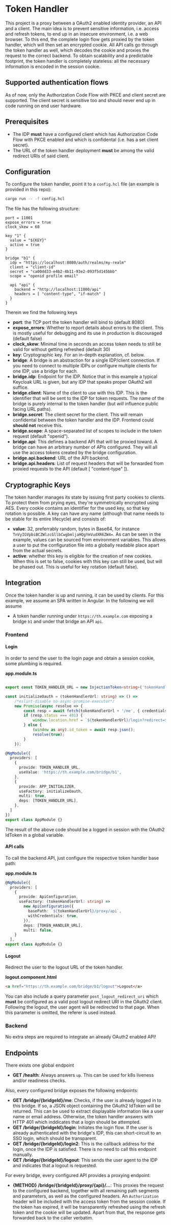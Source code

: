 # Token Handler

This project is a proxy between a OAuth2 enabled identity provider, an API and a client. The main idea is to prevent
sensitive information, i.e. access and refresh tokens, to end up in an insecure environment, i.e. a web browser. To this
end, the complete login flow gets proxied by the token handler, which will then set an encrypted cookie. All API calls
go through the token handler as well, which decodes the cookie and proxies the request to the correct backend. To obtain
scalability and a predictable footprint, the token handler is completely stateless: all the necessary information is
encoded in the session cookie.

## Supported authentication flows

As of now, only the Authorization Code Flow with PKCE and client secret are supported. The client secret is sensitive
too and should never end up in code running on end user hardware.

## Prerequisites

* The IDP **must** have a configured client which has Authorization Code Flow with PKCE enabled and which is confidental
  (i.e. has a set client secret).
* The URL of the token handler deployment **must** be among the valid redirect URIs of said client.

## Configuration

To configure the token handler, point it to a `config.hcl` file (an example is provided in this repo):

```bash
cargo run -- -f config.hcl
```

The file has the following structure:

```hcl
port = 11001
expose_errors = true
clock_skew = 60

key "1" {
  value = "${KEY}"
  active = true
}

bridge "b1" {
  idp = "https://localhost:8080/auth/realms/my-realm"
  client = "client-id"
  secret = "ca00dd33-e4b2-4b11-93e2-093f5d145bbb"
  scope = "openid profile email"

  api "api" {
    backend = "http://localhost:11000/api"
    headers = [ "content-type", "if-match" ]
  }
}
```

Therein we find the following keys

* **port**: the TCP port the token handler will bind to (default 8080)
* **expose_errors**: Whether to report details about errors to the client. This is mostly useful for debugging and its
  use in production is discouraged (default false)
* **clock_skew**: Minimal time in seconds an access token needs to still be valid for without getting refreshed (default
  30)
* **key**: Cryptographic key. For an in-depth explanation, cf. below.
* **bridge**: A bridge is an abstraction for a single IDP/client connection. If you need to connect to multiple IDPs or
  configure multiple clients for one IDP, use a bridge for each.
* **bridge.idp**: Endpoint for the IDP. Notice that in this example a typical Keycloak URL is given, but any IDP that
  speaks proper OAuth2 will suffice.
* **bridge.client**: Name of the client to use with this IDP. This is the identifier that will be sent to the IDP for
  token requests. The name of the bridge is purely internal to the token handler (but *will* influence public facing URL
  paths).
* **bridge.secret**: The client secret for the client. This will remain confidental between the token handler and the
  IDP. Frontend could **should not** receive this.
* **bridge.scope**: A space-separated list of scopes to include in the token request (default "openid").
* **bridge.api**: This defines a backend API that will be proxied toward. A bridge can have an arbitrary number of APIs
  configured. They will all use the access tokens created by the bridge configuration.
* **bridge.api.backend**: URL of the API backend.
* **bridge.api.headers**: List of request headers that will be forwarded from proxied requests to the API (default [
  "content-type" ]).

## Cryptographic Keys

The token handler manages its state by issuing first party cookies to clients. To protect them from prying eyes, they're
symmetrically encrypted using AES. Every cookie contains an identifier for the used key, so that key rotation is
possible. A key can have any name (although that name needs to be stable for its entire lifecycle) and consists of:

* **value**: 32, preferrably random, bytes in Base64, for instance `TnVyIGVpbiBCZWlzcGllbCwgbmljaHQgYmVudXR6ZW4=`. As
  can be seen in the example, values can be sourced from environment variables. This allows a user to put the
  configuration file into a globally readable place apart from the actual secrets.
* **active**: whether this key is eligible for the creation of new cookies. When this is set to false, cookies with this
  key can still be used, but will be phased out. This is useful for key rotation (default false).


## Integration

Once the token handler is up and running, it can be used by clients. For this example, we assume an SPA written in
Angular. In the following we will assume

* A token handler running under `https://th.example.com` exposing a bridge `b1` and under that bridge an API
  `api`.

### Frontend

#### Login

In order to send the user to the login page and obtain a session cookie, some plumbing is required.

**app.module.ts**
```typescript

export const TOKEN_HANDLER_URL = new InjectionToken<string>('tokenHandlerUrl');

const initializeOauth = (tokenHandlerUrl: string) => () =>
    /*eslint-disable no-async-promise-executor*/
    new Promise(async resolve => {
        const resp = await fetch(tokenHandlerUrl + '/me', { credentials: 'include' });
        if (resp.status === 401) {
            window.location.href = `${tokenHandlerUrl}/login?redirect=${window.location.href}`;
        } else {
            (window as any).id_token = await resp.json();
            resolve(true);
        }
    });

@NgModule({
  providers: [
    {
      provide: TOKEN_HANDLER_URL,
      useValue: 'https://th.example.com/bridge/b1',
    },
    {
      provide: APP_INITIALIZER,
      useFactory: initializeOauth,
      multi: true,
      deps: [TOKEN_HANDLER_URL],
    },
  ]
})
export class AppModule {}
```

The result of the above code should be a logged in session with the OAuth2 IdToken in a global variable.

#### API calls

To call the backend API, just configure the respective token handler base path:

**app.module.ts**
```typescript
@NgModule({
  providers: [
    {
      provide: ApiConfiguration,
      useFactory: (tokenHandlerUrl: string) =>
        new ApiConfiguration({
          basePath: `${tokenHandlerUrl}/proxy/api`,
          withCredentials: true,
        }),
        deps: [TOKEN_HANDLER_URL],
        multi: false,
    }
  ],
export class AppModule {}
```

#### Logout

Redirect the user to the logout URL of the token handler.

**logout.component.html**
```html
<a href="https://th.example.com/bridge/b1/logout">Logout</a>
```

You can also include a query parameter `post_logout_redirect_uri` which **must** be configured as a valid post logout
redirect URI in the OAuth2 client. Following the logout, the user agent will be redirected to that page. When this
parameter is omitted, the referer is used instead.

### Backend

No extra steps are required to integrate an already OAuth2 enabled API!

## Endpoints

There exists one global endpoint

* **GET /health**: Always answers `up`. This can be used for k8s liveness and/or readiness checks.

Also, every configured bridge exposes the following endpoints:

* **GET /bridge/{bridgeId}/me**: Checks, if the user is already logged in to this bridge. If so, a JSON object
  containing the OAuth2 IdToken will be returned. This can be used to extract displayable information like a user name
  or email address. Otherwise, the token handler answers with HTTP 401 which inddicates that a login should be
  attempted.
* **GET /bridge/{bridgeId}/login**: Initiates the login flow. If the user is already authenticated with the bridge's
  IDP, this can short-circuit to an SSO login, which should be transparent.
* **GET /bridge/{bridgeId}/login2**: This is the callback address for the login, once the IDP is satisfied. There is no
  need to call this endpoint manually.
* **GET /bridge/{bridgeId}/logout**: This sends the user agent to the IDP and indicates that a logout is requested.

For every bridge, every configured API provides a proxying endpoint:

* **{METHOD} /bridge/{bridgeId}/proxy/{api}/...**: This proxies the request to the configured backend, together with all
  remaining path segments and parameters, as well as the configured headers. An `Authorization` header will be included
  with the access token from the session cookie. If the token has expired, it will be transparently refreshed using the
  refresh token and the cookie will be updated. Apart from that, the response gets forwarded back to the caller
  verbatim.


[modeline]: # ( vim: set textwidth=120 cc=120 :)
